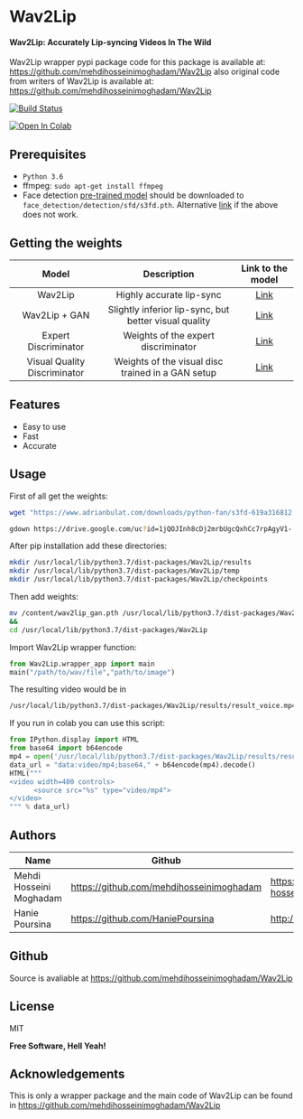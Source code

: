 # Wav2Lip
#### Wav2Lip: Accurately Lip-syncing Videos In The Wild
 Wav2Lip wrapper pypi package code for this package is available at: https://github.com/mehdihosseinimoghadam/Wav2Lip
 also original code from writers of Wav2Lip is available at:
 https://github.com/mehdihosseinimoghadam/Wav2Lip

[![Build Status](https://travis-ci.org/joemccann/dillinger.svg?branch=master)](https://travis-ci.org/joemccann/dillinger)

[![Open In Colab](https://colab.research.google.com/assets/colab-badge.svg)](https://github.com/mehdihosseinimoghadam/Wav2Lip/blob/master/Wav2Lip_wrapper_pypi_package.ipynb)

Prerequisites
-------------
- `Python 3.6` 
- ffmpeg: `sudo apt-get install ffmpeg`
- Face detection [pre-trained model](https://www.adrianbulat.com/downloads/python-fan/s3fd-619a316812.pth) should be downloaded to `face_detection/detection/sfd/s3fd.pth`. Alternative [link](https://iiitaphyd-my.sharepoint.com/:u:/g/personal/prajwal_k_research_iiit_ac_in/EZsy6qWuivtDnANIG73iHjIBjMSoojcIV0NULXV-yiuiIg?e=qTasa8) if the above does not work.



Getting the weights
----------
| Model  | Description |  Link to the model | 
| :-------------: | :---------------: | :---------------: |
| Wav2Lip  | Highly accurate lip-sync | [Link](https://iiitaphyd-my.sharepoint.com/:u:/g/personal/radrabha_m_research_iiit_ac_in/Eb3LEzbfuKlJiR600lQWRxgBIY27JZg80f7V9jtMfbNDaQ?e=TBFBVW)  |
| Wav2Lip + GAN  | Slightly inferior lip-sync, but better visual quality | [Link](https://iiitaphyd-my.sharepoint.com/:u:/g/personal/radrabha_m_research_iiit_ac_in/EdjI7bZlgApMqsVoEUUXpLsBxqXbn5z8VTmoxp55YNDcIA?e=n9ljGW) |
| Expert Discriminator  | Weights of the expert discriminator | [Link](https://iiitaphyd-my.sharepoint.com/:u:/g/personal/radrabha_m_research_iiit_ac_in/EQRvmiZg-HRAjvI6zqN9eTEBP74KefynCwPWVmF57l-AYA?e=ZRPHKP) |
| Visual Quality Discriminator  | Weights of the visual disc trained in a GAN setup | [Link](https://iiitaphyd-my.sharepoint.com/:u:/g/personal/radrabha_m_research_iiit_ac_in/EQVqH88dTm1HjlK11eNba5gBbn15WMS0B0EZbDBttqrqkg?e=ic0ljo) |


## Features

- Easy to use
- Fast
- Accurate

## Usage

First of all get the weights:


```sh
wget "https://www.adrianbulat.com/downloads/python-fan/s3fd-619a316812.pth" -O "/usr/local/lib/python3.7/dist-packages/Wav2Lip/face_detection/detection/sfd/gfs3fd.pth"
```

```sh
gdown https://drive.google.com/uc?id=1jQOJInh8cDj2mrbUgcQxhCc7rpAgyV1-
```

After pip installation add these directories:

```sh
mkdir /usr/local/lib/python3.7/dist-packages/Wav2Lip/results
mkdir /usr/local/lib/python3.7/dist-packages/Wav2Lip/temp
mkdir /usr/local/lib/python3.7/dist-packages/Wav2Lip/checkpoints
```

Then add weights:

```sh
mv /content/wav2lip_gan.pth /usr/local/lib/python3.7/dist-packages/Wav2Lip/checkpoints/
&&
cd /usr/local/lib/python3.7/dist-packages/Wav2Lip
```

Import Wav2Lip wrapper function:

```py
from Wav2Lip.wrapper_app import main
main("/path/to/wav/file","path/to/image")
```

The resulting video would be in
```sh
/usr/local/lib/python3.7/dist-packages/Wav2Lip/results/result_voice.mp4
```

If you run in colab you can use this script:

```py
from IPython.display import HTML
from base64 import b64encode
mp4 = open('/usr/local/lib/python3.7/dist-packages/Wav2Lip/results/result_voice.mp4','rb').read()
data_url = "data:video/mp4;base64," + b64encode(mp4).decode()
HTML("""
<video width=400 controls>
      <source src="%s" type="video/mp4">
</video>
""" % data_url)
```





## Authors

| Name | Github | Home Page |
| ------ | ------ | ------|
| Mehdi Hosseini Moghadam | https://github.com/mehdihosseinimoghadam |https://www.linkedin.com/in/mehdi-hosseini-moghadam-384912198/|
| Hanie Poursina |https://github.com/HaniePoursina | http://haniepoursina.ir/

## Github

Source is avaliable at
https://github.com/mehdihosseinimoghadam/Wav2Lip



## License

MIT

**Free Software, Hell Yeah!**


Acknowledgements
----------
This is only a wrapper package and the main code of Wav2Lip can be found in https://github.com/mehdihosseinimoghadam/Wav2Lip


